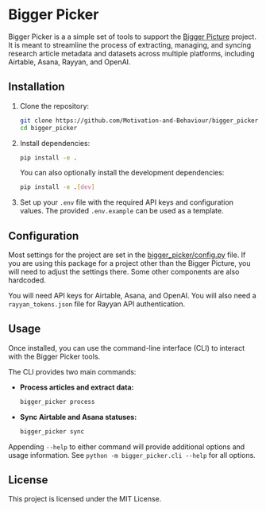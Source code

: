 # Bigger Picker

Bigger Picker is a a simple set of tools to support the [Bigger Picture](https://github.com/Motivation-and-Behaviour/bigger_picture) project.
It is meant to streamline the process of extracting, managing, and syncing research article metadata and datasets across multiple platforms, including Airtable, Asana, Rayyan, and OpenAI.

## Installation

1. Clone the repository:

   ```sh
   git clone https://github.com/Motivation-and-Behaviour/bigger_picker.git
   cd bigger_picker
   ```

2. Install dependencies:

   ```sh
   pip install -e .
   ```

    You can also optionally install the development dependencies:

   ```sh
   pip install -e .[dev]
   ```

3. Set up your `.env` file with the required API keys and configuration values.
   The provided `.env.example` can be used as a template.

## Configuration

Most settings for the project are set in the [bigger_picker/config.py](bigger_picker/config.py) file.
If you are using this package for a project other than the Bigger Picture, you will need to adjust the settings there.
Some other components are also hardcoded.

You will need API keys for Airtable, Asana, and OpenAI.
You will also need a `rayyan_tokens.json` file for Rayyan API authentication.

## Usage

Once installed, you can use the command-line interface (CLI) to interact with the Bigger Picker tools.

The CLI provides two main commands:

- **Process articles and extract data:**

  ```sh
  bigger_picker process
  ```

- **Sync Airtable and Asana statuses:**

  ```sh
  bigger_picker sync
  ```

Appending `--help` to either command will provide additional options and usage information.
See `python -m bigger_picker.cli --help` for all options.

## License

This project is licensed under the MIT License.
